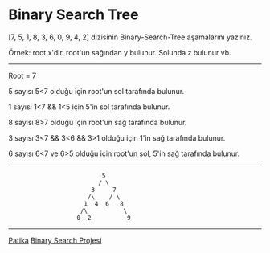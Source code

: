 # Binary Search Tree

[7, 5, 1, 8, 3, 6, 0, 9, 4, 2] dizisinin Binary-Search-Tree aşamalarını yazınız.

Örnek: root x'dir. root'un sağından y bulunur. Solunda z bulunur vb.

*****************

Root = 7

5 sayısı 5<7 olduğu için root'un sol tarafında bulunur.

1 sayısı 1<7 && 1<5 için 5'in sol tarafında bulunur.

8 sayısı 8>7 olduğu için root'un sağ tarafında bulunur.

3 sayısı 3<7 && 3<6 && 3>1 olduğu için 1'in sağ tarafında bulunur.

6 sayısı 6<7 ve 6>5 olduğu için root'un sol, 5'in sağ tarafında bulunur.

*************************

                              5
                             / \
                           3     7
                          /\    / \ 
                         1  4  6   8
                        /\          \
                       0  2          9
                       
   ***************

[Patika](www.patika.dev)
[Binary Search Projesi](https://app.patika.dev/courses/veri-yapilari-ve-algoritmalar/binary-search-tree-proje)
